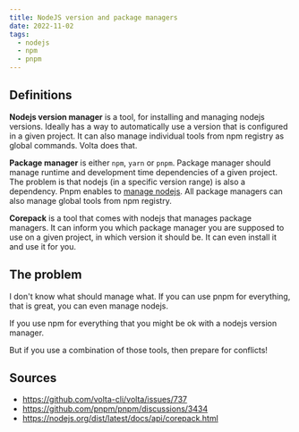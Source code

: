 ```yaml
---
title: NodeJS version and package managers
date: 2022-11-02
tags:
  - nodejs
  - npm
  - pnpm
---
```


## Definitions

**Nodejs version manager** is a tool, for installing and managing nodejs versions.
Ideally has a way to automatically use a version that is configured in a given
project. It can also manage individual tools from npm registry as global commands. Volta
does that.

**Package manager** is either `npm`, `yarn` or `pnpm`. Package manager should
manage runtime and development time dependencies of a given project. The problem
is that nodejs (in a specific version range) is also a dependency. Pnpm enables
to [manage nodejs](https://pnpm.io/cli/env). All package managers can also
manage global tools from npm registry.

**Corepack** is a tool that comes with nodejs that manages package managers. It
can inform you which package manager you are supposed to use on a given project,
in which version it should be. It can even install it and use it for you.

## The problem

I don't know what should manage what. If you can use pnpm for everything, that
is great, you can even manage nodejs.

If you use npm for everything that you might be ok with a nodejs version
manager.

But if you use a combination of those tools, then prepare for conflicts!

## Sources

- https://github.com/volta-cli/volta/issues/737
- https://github.com/pnpm/pnpm/discussions/3434
- https://nodejs.org/dist/latest/docs/api/corepack.html
